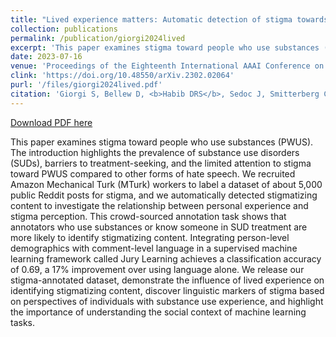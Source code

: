 ```yaml
---
title: "Lived experience matters: Automatic detection of stigma towards people who use substances on social media"
collection: publications
permalink: /publication/giorgi2024lived
excerpt: 'This paper examines stigma toward people who use substances (PWUS). The introduction highlights the prevalence of substance use disorders (SUDs), barriers to treatment-seeking, and the limited attention to stigma toward PWUS compared to other forms of hate speech. We recruited Amazon Mechanical Turk (MTurk) workers to label a dataset of about 5,000 public Reddit posts for stigma, and we automatically detected stigmatizing content to investigate the relationship between personal experience and stigma perception. This crowd-sourced annotation task shows that annotators who use substances or know someone in SUD treatment are more likely to identify stigmatizing content. Integrating person-level demographics with comment-level language in a supervised machine learning framework called Jury Learning achieves a classification accuracy of 0.69, a 17% improvement over using language alone. We release our stigma-annotated dataset, demonstrate the influence of lived experience on identifying stigmatizing content, discover linguistic markers of stigma based on perspectives of individuals with substance use experience, and highlight the importance of understanding the social context of machine learning tasks.'
date: 2023-07-16
venue: 'Proceedings of the Eighteenth International AAAI Conference on Web and Social Media'
clink: 'https://doi.org/10.48550/arXiv.2302.02064'
purl: '/files/giorgi2024lived.pdf'
citation: 'Giorgi S, Bellew D, <b>Habib DRS</b>, Sedoc J, Smitterberg C, Devoto A, Himelein-Wachowiak MK, Curtis B. Lived experience matters: Automatic detection of stigma towards people who use substances on social media. In: </i>Proceedings of the Eighteenth International AAAI Conference on Web and Social Media</i>. Association for the Advancement of Artificial Intelligence. Preprint posted online July 16, 2023. doi:10.48550/arXiv.2302.02064'
---
```

[Download PDF here](http://danielrshabib.github.io/files/giorgi2024lived.pdf)

This paper examines stigma toward people who use substances (PWUS). The introduction highlights the prevalence of substance use disorders (SUDs), barriers to treatment-seeking, and the limited attention to stigma toward PWUS compared to other forms of hate speech. We recruited Amazon Mechanical Turk (MTurk) workers to label a dataset of about 5,000 public Reddit posts for stigma, and we automatically detected stigmatizing content to investigate the relationship between personal experience and stigma perception. This crowd-sourced annotation task shows that annotators who use substances or know someone in SUD treatment are more likely to identify stigmatizing content. Integrating person-level demographics with comment-level language in a supervised machine learning framework called Jury Learning achieves a classification accuracy of 0.69, a 17% improvement over using language alone. We release our stigma-annotated dataset, demonstrate the influence of lived experience on identifying stigmatizing content, discover linguistic markers of stigma based on perspectives of individuals with substance use experience, and highlight the importance of understanding the social context of machine learning tasks.
